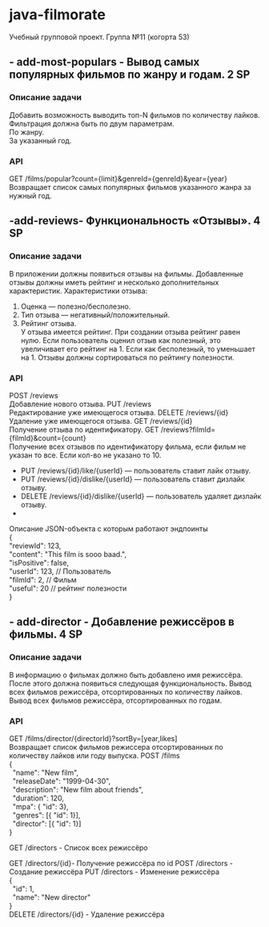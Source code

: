 # java-filmorate
Учебный групповой проект. Группа №11 (когорта 53) 


## - add-most-populars - Вывод самых популярных фильмов по жанру и годам. 2 SP
### Описание задачи
Добавить возможность выводить топ-N фильмов по количеству лайков.<br>
Фильтрация должна быть по двум параметрам.<br>
По жанру.<br>
За указанный год.<br>
### API
GET /films/popular?count={limit}&genreId={genreId}&year={year}<br>
Возвращает список самых популярных фильмов указанного жанра за нужный год.

## -add-reviews- Функциональность «Отзывы». 4 SP
### Описание задачи
В приложении должны появиться отзывы на фильмы. Добавленные отзывы должны иметь рейтинг и несколько дополнительных характеристик.
Характеристики отзыва:<br>
1. Оценка — полезно/бесполезно.
2. Тип отзыва — негативный/положительный.
3. Рейтинг отзыва.<br>
У отзыва имеется рейтинг. При создании отзыва рейтинг равен нулю. Если пользователь оценил отзыв как полезный, это увеличивает его рейтинг на 1. Если как бесполезный, то уменьшает на 1.
Отзывы должны сортироваться по рейтингу полезности.

### API<br>
POST /reviews <br>
Добавление нового отзыва.
PUT /reviews<br>
Редактирование уже имеющегося отзыва.
DELETE /reviews/{id}<br>
Удаление уже имеющегося отзыва.
GET /reviews/{id}<br>
Получение отзыва по идентификатору.
GET /reviews?filmId={filmId}&count={count}<br>
Получение всех отзывов по идентификатору фильма, если фильм не указан то все. Если кол-во не указано то 10.<br>

- PUT /reviews/{id}/like/{userId} — пользователь ставит лайк отзыву.<br>
- PUT /reviews/{id}/dislike/{userId} — пользователь ставит дизлайк отзыву.<br>
- DELETE /reviews/{id}/dislike/{userId} — пользователь удаляет дизлайк отзыву.<br>
- 
Описание JSON-объекта с которым работают эндпоинты<br>
{<br>
"reviewId": 123,<br>
"content": "This film is sooo baad.",<br>
"isPositive": false,<br>
"userId": 123, // Пользователь<br>
"filmId": 2, // Фильм<br>
"useful": 20 // рейтинг полезности<br>
}<br>

## - add-director - Добавление режиссёров в фильмы. 4 SP
### Описание задачи
В информацию о фильмах должно быть добавлено имя режиссёра. После этого должна появиться следующая функциональность.
Вывод всех фильмов режиссёра, отсортированных по количеству лайков.<br>
Вывод всех фильмов режиссёра, отсортированных по годам.
### API
GET /films/director/{directorId}?sortBy=[year,likes]<br>
Возвращает список фильмов режиссера отсортированных по количеству лайков или году выпуска.
POST /films<br>
{<br>
&ensp;"name": "New film",<br>
&ensp;"releaseDate": "1999-04-30",<br>
&ensp;"description": "New film about friends",<br>
&ensp;"duration": 120,<br>
&ensp;"mpa": { "id": 3},<br>
&ensp;"genres": [{ "id": 1}],<br>
&ensp;"director": [{ "id": 1}]<br>
}<br>

GET /directors - Список всех режиссёро

GET /directors/{id}- Получение режиссёра по id
POST /directors - Создание режиссёра
PUT /directors - Изменение режиссёра<br>
{<br>
&ensp;"id": 1,<br>
&ensp;"name": "New director"<br>
}<br>
DELETE /directors/{id} - Удаление режиссёра


